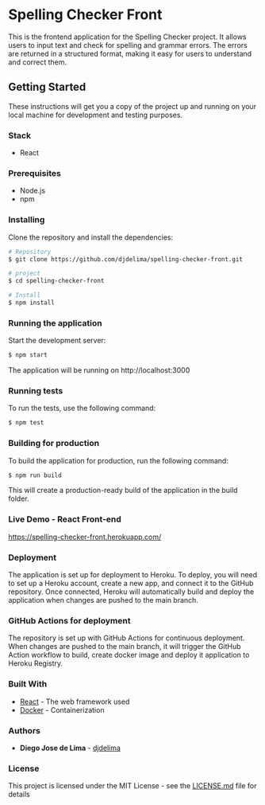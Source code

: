 # Spelling Checker Front
This is the frontend application for the Spelling Checker project. It allows users to input text and check for spelling and grammar errors. The errors are returned in a structured format, making it easy for users to understand and correct them.

## Getting Started

These instructions will get you a copy of the project up and running on your local machine for development and testing purposes.

### Stack

- React

### Prerequisites

- Node.js
- npm

### Installing

Clone the repository and install the dependencies:

```bash
# Repository
$ git clone https://github.com/djdelima/spelling-checker-front.git

# project
$ cd spelling-checker-front

# Install
$ npm install
```

### Running the application

Start the development server:

```bash
$ npm start
```

The application will be running on http://localhost:3000

### Running tests

To run the tests, use the following command:

```bash
$ npm test
```

### Building for production
To build the application for production, run the following command:

```bash
$ npm run build
```

This will create a production-ready build of the application in the build folder.

### Live Demo - React Front-end

https://spelling-checker-front.herokuapp.com/

### Deployment
The application is set up for deployment to Heroku. To deploy, you will need to set up a Heroku account, create a new app, and connect it to the GitHub repository. Once connected, Heroku will automatically build and deploy the application when changes are pushed to the main branch.

### GitHub Actions for deployment
The repository is set up with GitHub Actions for continuous deployment. When changes are pushed to the main branch, it will trigger the GitHub Action workflow to build, create docker image and deploy it application to Heroku Registry.

### Built With
- [React](https://reactjs.org/) - The web framework used
- [Docker](https://www.docker.com/) - Containerization

### Authors

- **Diego Jose de Lima** - [djdelima](https://github.com/djdelima)

### License

This project is licensed under the MIT License - see the [LICENSE.md](LICENSE.md) file for details